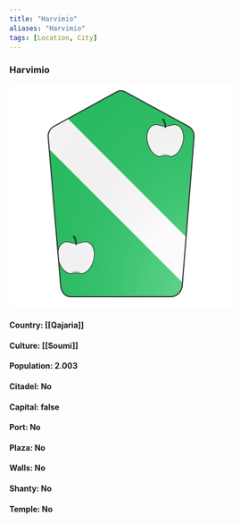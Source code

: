 ```yaml
---
title: "Harvimio"
aliases: "Harvimio"
tags: [Location, City]
---
```

### Harvimio
![](attachment/53f7a101510821ae475323152d3f13eb.svg)

#### Country: [[Qajaria]]

#### Culture: [[Soumi]]

#### Population: 2.003

#### Citadel: No

#### Capital: false

#### Port: No

#### Plaza: No

#### Walls: No

#### Shanty: No

#### Temple: No

